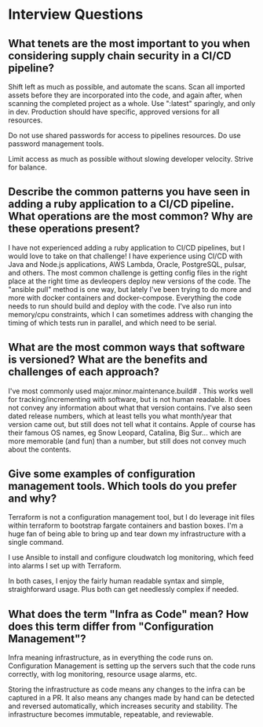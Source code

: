 # Interview Questions



## What tenets are the most important to you when considering supply chain security in a CI/CD pipeline?

Shift left as much as possible, and automate the scans. Scan all imported assets before they are incorporated into the code, and again after, when scanning the completed project as a whole. Use ":latest" sparingly, and only in dev. Production should have specific, approved versions for all resources.

Do not use shared passwords for access to pipelines resources. Do use password management tools.

Limit access as much as possible without slowing developer velocity. Strive for balance.


## Describe the common patterns you have seen in adding a ruby application to a CI/CD pipeline. What operations are the most common? Why are these operations present?

I have not experienced adding a ruby application to CI/CD pipelines, but I would love to take on that challenge! I have experience using CI/CD with Java and Node.js applications, AWS Lambda, Oracle, PostgreSQL, pulsar, and others. The most common challenge is getting config files in the right place at the right time as devleopers deploy new versions of the code. The "ansible pull" method is one way, but lately I've been trying to do more and more with docker containers and docker-compose. Everything the code needs to run should build and deploy with the code. I've also run into memory/cpu constraints, which I can sometimes address with changing the timing of which tests run in parallel, and which need to be serial.


## What are the most common ways that software is versioned? What are the benefits and challenges of each approach?

I've most commonly used major.minor.maintenance.build# . This works well for tracking/incrementing with software, but is not human readable. It does not convey any information about what that version contains. I've also seen dated release numbers, which at least tells you what month/year that version came out, but still does not tell what it contains. Apple of course has their famous OS names, eg Snow Leopard, Catalina, Big Sur... which are more memorable (and fun) than a number, but still does not convey much about the contents. 


## Give some examples of configuration management tools. Which tools do you prefer and why?

Terraform is not a configuration management tool, but I do leverage init files within terraform to bootstrap fargate containers and bastion boxes. I'm a huge fan of being able to bring up and tear down my infrastructure with a single command.

I use Ansible to install and configure cloudwatch log monitoring, which feed into alarms I set up with Terraform.

In both cases, I enjoy the fairly human readable syntax and simple, straighforward usage. Plus both can get needlessly complex if needed.

## What does the term "Infra as Code" mean? How does this term differ from "Configuration Management"?

Infra meaning infrastructure, as in everything the code runs on. Configuration Management is setting up the servers such that the code runs correctly, with log monitoring, resource usage alarms, etc.

Storing the infrastructure as code means any changes to the infra can be captured in a PR. It also means any changes made by hand can be detected and reversed automatically, which increases security and stability. The infrastructure becomes immutable, repeatable, and reviewable.

